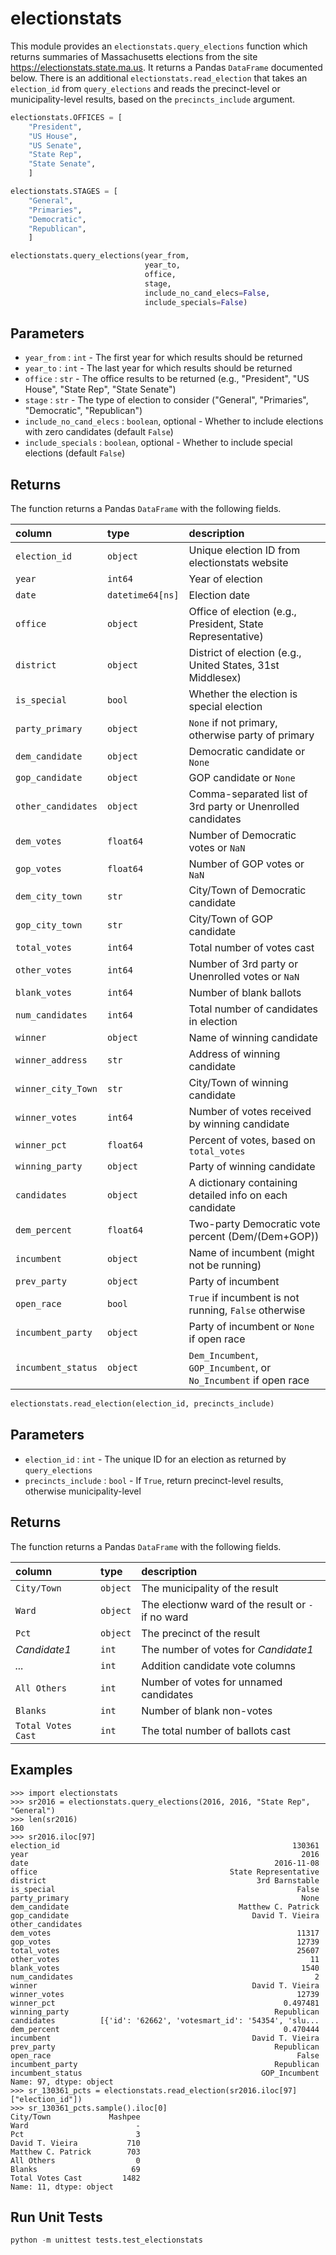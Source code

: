 # electionstats

This module provides an `electionstats.query_elections` function which
returns summaries of Massachusetts elections from the site
<https://electionstats.state.ma.us>. It returns a Pandas `DataFrame`
documented below. There is an additional `electionstats.read_election`
that takes an `election_id` from `query_elections` and reads the
precinct-level or municipality-level results, based on the
`precincts_include` argument.

```python
electionstats.OFFICES = [
    "President",
    "US House",
    "US Senate",
    "State Rep",
    "State Senate",
    ]

electionstats.STAGES = [
    "General",
    "Primaries",
    "Democratic",
    "Republican",
    ]

electionstats.query_elections(year_from,
                              year_to,
                              office,
                              stage,
                              include_no_cand_elecs=False,
                              include_specials=False)
```

## Parameters

- `year_from` : `int` - The first year for which results should be returned
- `year_to` : `int` - The last year for which results should be returned
- `office` : `str` - The office results to be returned (e.g., "President", "US House", "State Rep", "State Senate")
- `stage` : `str` - The type of election to consider ("General", "Primaries", "Democratic", "Republican")
- `include_no_cand_elecs` : `boolean`, optional - Whether to include elections with zero candidates (default `False`)
- `include_specials` : `boolean`, optional -  Whether to include special elections (default `False`)

## Returns

The function returns a Pandas `DataFrame` with the following fields.

| column           | type    | description      |
|:-----------------|:--------|:-----------------|
| `election_id`      | `object`  | Unique election ID from electionstats website      |
| `year`             | `int64`   | Year of election             |
| `date`             | `datetime64[ns]`  | Election date             |
| `office`           | `object`  | Office of election (e.g., President, State Representative)           |
| `district`         | `object`  | District of election (e.g., United States, 31st Middlesex)         |
| `is_special`       | `bool`    | Whether the election is special election       |
| `party_primary`    | `object`  | `None` if not primary, otherwise party of primary    |
| `dem_candidate`    | `object`  | Democratic candidate or `None`    |
| `gop_candidate`    | `object`  | GOP candidate or `None`    |
| `other_candidates` | `object`  | Comma-separated list of 3rd party or Unenrolled candidates |
| `dem_votes`        | `float64` | Number of Democratic votes or `NaN`        |
| `gop_votes`        | `float64` | Number of GOP votes or `NaN`        |
| `dem_city_town`    | `str`     | City/Town of Democratic candidate        |
| `gop_city_town`    | `str`     | City/Town of GOP candidate        |
| `total_votes`      | `int64`   | Total number of votes cast      |
| `other_votes`      | `int64`   | Number of 3rd party or Unenrolled votes or `NaN`      |
| `blank_votes`      | `int64`   | Number of blank ballots      |
| `num_candidates`   | `int64`   | Total number of candidates in election   |
| `winner`           | `object`  | Name of winning candidate           |
| `winner_address`   | `str`     | Address of winning candidate           |
| `winner_city_Town` | `str`     | City/Town of winning candidate           |
| `winner_votes`     | `int64`   | Number of votes received by winning candidate     |
| `winner_pct`       | `float64` | Percent of votes, based on `total_votes`       |
| `winning_party`    | `object`  | Party of winning candidate    |
| `candidates`       | `object`  | A dictionary containing detailed info on each candidate       |
| `dem_percent`      | `float64` | Two-party Democratic vote percent (Dem/(Dem+GOP))      |
| `incumbent`        | `object`  | Name of incumbent (might not be running)        |
| `prev_party`       | `object`  | Party of incumbent       |
| `open_race`        | `bool`    | `True` if incumbent is not running, `False` otherwise        |
| `incumbent_party`  | `object`  | Party of incumbent or `None` if open race  |
| `incumbent_status` | `object`  | `Dem_Incumbent`, `GOP_Incumbent`, or `No_Incumbent` if open race |

```python
electionstats.read_election(election_id, precincts_include)
```

## Parameters

- `election_id` : `int` - The unique ID for an election as returned by `query_elections`
- `precincts_include` : `bool` - If `True`, return precinct-level results, otherwise municipality-level

## Returns

The function returns a Pandas `DataFrame` with the following fields.

| column | type | description |
|:-----------------|:--------|:-----------------|
| `City/Town` | `object` | The municipality of the result |
| `Ward` | `object` | The electionw ward of the result or `-` if no ward |
| `Pct` | `object` | The precinct of the result |
| *Candidate1* | `int` | The number of votes for *Candidate1* |
| *...* | `int` | Addition candidate vote columns |
| `All Others` | `int` | Number of votes for unnamed candidates |
| `Blanks` | `int` | Number of blank non-votes |
| `Total Votes Cast` | `int` | The total number of ballots cast |

## Examples

```
>>> import electionstats
>>> sr2016 = electionstats.query_elections(2016, 2016, "State Rep", "General")
>>> len(sr2016)
160
>>> sr2016.iloc[97]
election_id                                                    130361
year                                                             2016
date                                                       2016-11-08
office                                           State Representative
district                                               3rd Barnstable
is_special                                                      False
party_primary                                                    None
dem_candidate                                      Matthew C. Patrick
gop_candidate                                         David T. Vieira
other_candidates                                                     
dem_votes                                                       11317
gop_votes                                                       12739
total_votes                                                     25607
other_votes                                                        11
blank_votes                                                      1540
num_candidates                                                      2
winner                                                David T. Vieira
winner_votes                                                    12739
winner_pct                                                   0.497481
winning_party                                              Republican
candidates          [{'id': '62662', 'votesmart_id': '54354', 'slu...
dem_percent                                                  0.470444
incumbent                                             David T. Vieira
prev_party                                                 Republican
open_race                                                       False
incumbent_party                                            Republican
incumbent_status                                        GOP_Incumbent
Name: 97, dtype: object
>>> sr_130361_pcts = electionstats.read_election(sr2016.iloc[97]["election_id"])
>>> sr_130361_pcts.sample().iloc[0]
City/Town             Mashpee
Ward                        -
Pct                         3
David T. Vieira           710
Matthew C. Patrick        703
All Others                  0
Blanks                     69
Total Votes Cast         1482
Name: 11, dtype: object
```

## Run Unit Tests

```python
python -m unittest tests.test_electionstats
```
